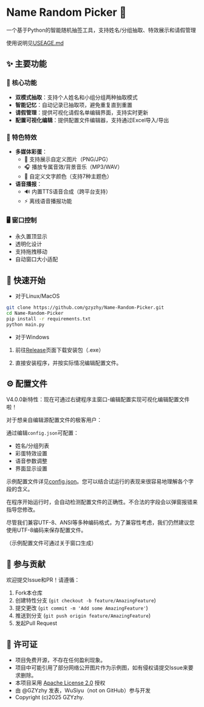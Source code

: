 # Name Random Picker 🎲

一个基于Python的智能随机抽签工具，支持姓名/分组抽取、特效展示和请假管理

使用说明见[USEAGE.md](https://github.com/GZYZhy/Name-Random-Picker/blob/main/USEAGE.md)

## ✨ 主要功能

### 🎯 核心功能
- **双模式抽取**：支持个人姓名和小组分组两种抽取模式
- **智能记忆**：自动记录已抽取项，避免重复直到重置
- **请假管理**：提供可视化请假名单编辑界面，支持实时更新
- **配置可视化编辑**：提供配置文件编辑器，支持通过Excel导入/导出

### 🎨 特色特效
- **多媒体彩蛋**：
  - 📸 支持展示自定义图片（PNG/JPG）
  - 🎧 播放专属音效/背景音乐（MP3/WAV）
  - 🎨 自定义文字颜色（支持7种主题色）
- **语音播报**：
  - 🔊 内置TTS语音合成（跨平台支持）
  - ⚡ 离线语音播报功能

### 🖥 窗口控制
- 永久置顶显示
- 透明化设计
- 支持拖拽移动
- 自动窗口大小适配

## 🚀 快速开始
- 对于Linux/MacOS

```bash
git clone https://github.com/gzyzhy/Name-Random-Picker.git
cd Name-Random-Picker
pip install -r requirements.txt
python main.py
```
- 对于Windows

1. 前往[Release](https://github.com/GZYZhy/Name-Random-Picker/releases)页面下载安装包（.exe）

2. 直接安装程序，并按实际情况编辑配置文件。

## ⚙️ 配置文件

V4.0.0新特性：现在可通过右键程序主窗口-编辑配置实现可视化编辑配置文件啦！

对于想亲自编辑源配置文件的极客用户：

通过编辑`config.json`可配置：
- 姓名/分组列表
- 彩蛋特效设置
- 语音参数调整
- 界面显示设置

示例配置文件详见[config.json](https://github.com/GZYZhy/Name-Random-Picker/blob/main/config.json)。您可以结合试运行的表现来很容易地理解各个字段的含义。

在程序开始运行时，会自动检测配置文件的正确性。不合法的字段会以弹窗报错来指导您修改。

尽管我们兼容UTF-8、ANSI等多种编码格式，为了兼容性考虑，我们仍然建议您使用UTF-8编码来保存配置文件。

（示例配置文件可通过关于窗口生成）

## 🤝 参与贡献
欢迎提交Issue和PR！请遵循：
1. Fork本仓库
2. 创建特性分支 (`git checkout -b feature/AmazingFeature`)
3. 提交更改 (`git commit -m 'Add some AmazingFeature'`)
4. 推送到分支 (`git push origin feature/AmazingFeature`)
5. 发起Pull Request

## 📄 许可证
- 项目免费开源，不存在任何盈利现象。
- 项目中可能引用了部分网络公开图片作为示例图，如有侵权请提交Issue来要求删除。
- 本项目采用 [Apache License 2.0](LICENSE) 授权
- 由 @GZYzhy 发表，WuSiyu（not on GitHub）参与开发
- Copyright (c)2025 GZYzhy.

